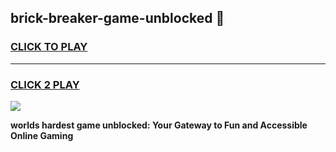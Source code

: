
## brick-breaker-game-unblocked 👋
<h3>
<a href="https://premium.freeplayer.one?title=brick-breaker-game-unblocked&ref=14F">CLICK TO PLAY</a></h3>
<hr>

<h3>
<a href="https://premium.freeplayer.one?title=brick-breaker-game-unblocked&ref=14F">CLICK 2 PLAY</a>
  
</h3>

<a href="https://premium.freeplayer.one?title=brick-breaker-game-unblocked&ref=12F/"><img src="https://clearcache.store/games.png"></a>


**worlds hardest game unblocked: Your Gateway to Fun and Accessible Online Gaming**
